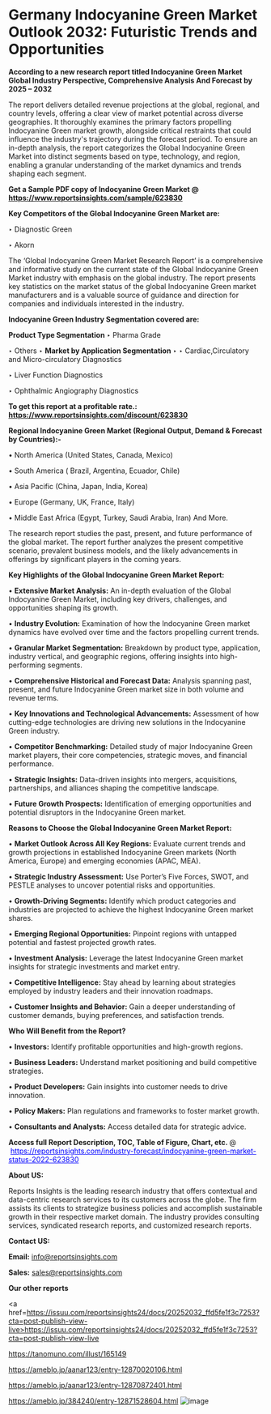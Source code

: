 # Germany Indocyanine Green Market Outlook 2032: Futuristic Trends and Opportunities

<strong>According to a new research report titled Indocyanine Green Market Global Industry Perspective, Comprehensive Analysis And Forecast by 2025 – 2032</strong>

The report delivers detailed revenue projections at the global, regional, and country levels, offering a clear view of market potential across diverse geographies. It thoroughly examines the primary factors propelling Indocyanine Green market growth, alongside critical restraints that could influence the industry's trajectory during the forecast period. To ensure an in-depth analysis, the report categorizes the Global Indocyanine Green Market into distinct segments based on type, technology, and region, enabling a granular understanding of the market dynamics and trends shaping each segment.

<strong>Get a Sample PDF copy of Indocyanine Green Market </strong><strong>@<a href=https://www.reportsinsights.com/sample/623830 style=color:#0000ff;> https://www.reportsinsights.com/sample/623830</a></strong></font>

<strong>Key Competitors of the Global Indocyanine Green Market are:</strong>

‣ Diagnostic Green

‣ Akorn

The ‘Global Indocyanine Green Market Research Report’ is a comprehensive and informative study on the current state of the Global Indocyanine Green Market industry with emphasis on the global industry. The report presents key statistics on the market status of the global Indocyanine Green market manufacturers and is a valuable source of guidance and direction for companies and individuals interested in the industry.

<strong>Indocyanine Green Industry Segmentation covered are:</strong>

<strong>Product Type Segmentation</strong>
‣
Pharma Grade

‣ Others
‣ 
<strong>Market by Application Segmentation</strong>
‣
‣  Cardiac,Circulatory and Micro-circulatory Diagnostics

‣ Liver Function Diagnostics

‣ Ophthalmic Angiography Diagnostics

<strong>To get this report at a profitable rate.: <a href=https://www.reportsinsights.com/discount/623830 style=color:#0000ff;>https://www.reportsinsights.com/discount/623830</a></strong></font>

<strong>Regional Indocyanine Green Market (Regional Output, Demand &amp; Forecast by Countries):-</strong>

• North America (United States, Canada, Mexico)

• South America ( Brazil, Argentina, Ecuador, Chile)

• Asia Pacific (China, Japan, India, Korea)

• Europe (Germany, UK, France, Italy)

• Middle East Africa (Egypt, Turkey, Saudi Arabia, Iran) And More.

The research report studies the past, present, and future performance of the global market. The report further analyzes the present competitive scenario, prevalent business models, and the likely advancements in offerings by significant players in the coming years.

<strong>Key Highlights of the Global Indocyanine Green Market Report:</strong>

• <strong>Extensive Market Analysis:</strong> An in-depth evaluation of the Global Indocyanine Green Market, including key drivers, challenges, and opportunities shaping its growth.

• <strong>Industry Evolution:</strong> Examination of how the Indocyanine Green market dynamics have evolved over time and the factors propelling current trends.

• <strong>Granular Market Segmentation:</strong> Breakdown by product type, application, industry vertical, and geographic regions, offering insights into high-performing segments.

• <strong>Comprehensive Historical and Forecast Data:</strong> Analysis spanning past, present, and future Indocyanine Green market size in both volume and revenue terms.

• <strong>Key Innovations and Technological Advancements:</strong> Assessment of how cutting-edge technologies are driving new solutions in the Indocyanine Green industry.

• <strong>Competitor Benchmarking:</strong> Detailed study of major Indocyanine Green market players, their core competencies, strategic moves, and financial performance.

• <strong>Strategic Insights:</strong> Data-driven insights into mergers, acquisitions, partnerships, and alliances shaping the competitive landscape.

• <strong>Future Growth Prospects:</strong> Identification of emerging opportunities and potential disruptors in the Indocyanine Green market.

<strong>Reasons to Choose the Global Indocyanine Green Market Report:</strong>

• <strong>Market Outlook Across All Key Regions:</strong> Evaluate current trends and growth projections in established Indocyanine Green markets (North America, Europe) and emerging economies (APAC, MEA).

• <strong>Strategic Industry Assessment:</strong> Use Porter’s Five Forces, SWOT, and PESTLE analyses to uncover potential risks and opportunities.

• <strong>Growth-Driving Segments:</strong> Identify which product categories and industries are projected to achieve the highest Indocyanine Green market shares.

• <strong>Emerging Regional Opportunities:</strong> Pinpoint regions with untapped potential and fastest projected growth rates.

• <strong>Investment Analysis:</strong> Leverage the latest Indocyanine Green market insights for strategic investments and market entry.

• <strong>Competitive Intelligence:</strong> Stay ahead by learning about strategies employed by industry leaders and their innovation roadmaps.

• <strong>Customer Insights and Behavior:</strong> Gain a deeper understanding of customer demands, buying preferences, and satisfaction trends.

<strong>Who Will Benefit from the Report?</strong>

• <strong>Investors:</strong> Identify profitable opportunities and high-growth regions.

• <strong>Business Leaders:</strong> Understand market positioning and build competitive strategies.

• <strong>Product Developers:</strong> Gain insights into customer needs to drive innovation.

• <strong>Policy Makers:</strong> Plan regulations and frameworks to foster market growth.

• <strong>Consultants and Analysts:</strong> Access detailed data for strategic advice.
</ul>
<strong>Access full Report Description, TOC, Table of Figure, Chart, etc. </strong>@  <a href=https://reportsinsights.com/industry-forecast/indocyanine-green-market-status-2022-623830 style=color:#0000ff;>https://reportsinsights.com/industry-forecast/indocyanine-green-market-status-2022-623830</a></font>

<strong><strong>About US</strong>:</strong>

Reports Insights is the leading research industry that offers contextual and data-centric research services to its customers across the globe. The firm assists its clients to strategize business policies and accomplish sustainable growth in their respective market domain. The industry provides consulting services, syndicated research reports, and customized research reports.

<strong>Contact US:</strong>

<p class=""""><b>Email:</b> <a href=mailto:info@reportsinsights.com>info@reportsinsights.com</a></p>
<p class=""""><b>Sales:</b> <a href=mailto:sales@reportsinsights.com>sales@reportsinsights.com</a></p>

<strong>Our other reports</strong>

<a href=https://issuu.com/reportsinsights24/docs/20252032_ffd5fe1f3c7253?cta=post-publish-view-live>https://issuu.com/reportsinsights24/docs/20252032_ffd5fe1f3c7253?cta=post-publish-view-live</a>

<a href=https://tanomuno.com/illust/165149>https://tanomuno.com/illust/165149</a>

<a href=https://ameblo.jp/aanar123/entry-12870020106.html>https://ameblo.jp/aanar123/entry-12870020106.html</a>

<a href=https://ameblo.jp/aanar123/entry-12870872401.html>https://ameblo.jp/aanar123/entry-12870872401.html</a>

<a href=https://ameblo.jp/384240/entry-12871528604.html>https://ameblo.jp/384240/entry-12871528604.html</a>
![image](https://github.com/user-attachments/assets/3c1d5edf-80dc-4f3d-8e85-c56384a07670)
